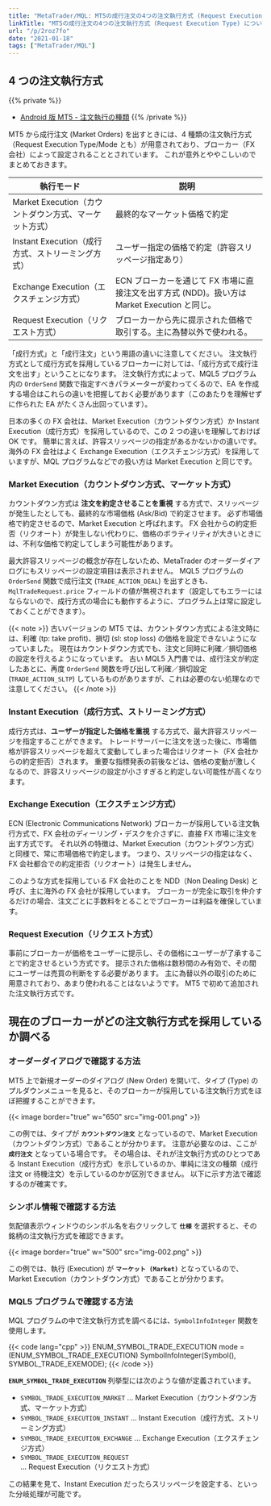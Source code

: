 ```yaml
---
title: "MetaTrader/MQL: MT5の成行注文の4つの注文執行方式 (Request Execution Type) について"
linkTitle: "MT5の成行注文の4つの注文執行方式 (Request Execution Type) について"
url: "/p/2roz7fo"
date: "2021-01-18"
tags: ["MetaTrader/MQL"]
---
```


4 つの注文執行方式
----

{{% private %}}
- [Android 版 MT5 - 注文執行の種類](https://www.metatrader5.com/ja/mobile-trading/android/help/trade/general_concept/execution_types)
{{% /private %}}

MT5 から成行注文 (Market Orders) を出すときには、4 種類の注文執行方式（Request Execution Type/Mode とも）が用意されており、ブローカー（FX 会社）によって設定されることとされています。
これが意外とややこしいのでまとめておきます。

| 執行モード | 説明 |
| ---- | ---- |
| Market Execution（カウントダウン方式、マーケット方式） | 最終的なマーケット価格で約定 |
| Instant Execution（成行方式、ストリーミング方式） | ユーザー指定の価格で約定（許容スリッページ指定あり） |
| Exchange Execution（エクスチェンジ方式） | ECN ブローカーを通じて FX 市場に直接注文を出す方式 (NDD)。扱い方は Market Execution と同じ。 |
| Request Execution（リクエスト方式） | ブローカーから先に提示された価格で取引する。主に為替以外で使われる。 |

「成行方式」と「成行注文」という用語の違いに注意してください。
注文執行方式として成行方式を採用しているブローカーに対しては、「成行方式で成行注文を出す」ということになります。
注文執行方式によって、MQL5 プログラム内の `OrderSend` 関数で指定すべきパラメーターが変わってくるので、EA を作成する場合はこれらの違いを把握しておく必要があります（このあたりを理解せずに作られた EA がたくさん出回っています）。

日本の多くの FX 会社は、Market Execution（カウントダウン方式）か Instant Execution（成行方式）を採用しているので、この 2 つの違いを理解しておけば OK です。
簡単に言えば、許容スリッページの指定があるかないかの違いです。
海外の FX 会社はよく Exchange Execution（エクスチェンジ方式）を採用していますが、MQL プログラムなどでの扱い方は Market Execution と同じです。

### Market Execution（カウントダウン方式、マーケット方式）

カウントダウン方式は __注文を約定させることを重視__ する方式で、スリッページが発生したとしても、最終的な市場価格 (Ask/Bid) で約定させます。
必ず市場価格で約定させるので、Market Execution と呼ばれます。
FX 会社からの約定拒否（リクオート）が発生しない代わりに、価格のボラティリティが大きいときには、不利な価格で約定してしまう可能性があります。

最大許容スリッページの概念が存在しないため、MetaTrader のオーダーダイアログにもスリッページの設定項目は表示されません。
MQL5 プログラムの `OrderSend` 関数で成行注文 (`TRADE_ACTION_DEAL`) を出すときも、`MqlTradeRequest.price` フィールドの値が無視されます（設定してもエラーにはならないので、成行方式の場合にも動作するように、プログラム上は常に設定しておくことができます）。

{{< note >}}
古いバージョンの MT5 では、カウントダウン方式による注文時には、利確 (tp: take profit)、損切 (sl: stop loss) の価格を設定できないようになっていました。
現在はカウントダウン方式でも、注文と同時に利確／損切価格の設定を行えるようになっています。
古い MQL5 入門書では、成行注文が約定したあとに、再度 `OrderSend` 関数を呼び出して利確／損切設定 (`TRADE_ACTION_SLTP`) しているものがありますが、これは必要のない処理なので注意してください。
{{< /note >}}

### Instant Execution（成行方式、ストリーミング方式）

成行方式は、__ユーザーが指定した価格を重視__ する方式で、最大許容スリッページを指定することができます。
トレードサーバーに注文を送った後に、市場価格が許容スリッページを超えて変動してしまった場合はリクオート（FX 会社からの約定拒否）されます。
重要な指標発表の前後などは、価格の変動が激しくなるので、許容スリッページの設定が小さすぎると約定しない可能性が高くなります。

### Exchange Execution（エクスチェンジ方式）

ECN (Electronic Communications Network) ブローカーが採用している注文執行方式で、FX 会社のディーリング・デスクを介さずに、直接 FX 市場に注文を出す方式です。
それ以外の特徴は、Market Execution（カウントダウン方式）と同様で、常に市場価格で約定します。
つまり、スリッページの指定はなく、FX 会社都合での約定拒否（リクオート）は発生しません。

このような方式を採用している FX 会社のことを NDD（Non Dealing Desk) と呼び、主に海外の FX 会社が採用しています。
ブローカーが完全に取引を仲介するだけの場合、注文ごとに手数料をとることでブローカーは利益を確保しています。

### Request Execution（リクエスト方式）

事前にブローカーが価格をユーザーに提示し、その価格にユーザーが了承することで約定させるという方式です。
提示された価格は数秒間のみ有効で、その間にユーザーは売買の判断をする必要があります。
主に為替以外の取引のために用意されており、あまり使われることはないようです。
MT5 で初めて追加された注文執行方式です。


現在のブローカーがどの注文執行方式を採用しているか調べる
----

### オーダーダイアログで確認する方法

MT5 上で新規オーダーのダイアログ (New Order) を開いて、タイプ (Type) のプルダウンメニューを見ると、そのブローカーが採用している注文執行方式をほぼ把握することができます。

{{< image border="true" w="650" src="img-001.png" >}}

この例では、タイプが __`カウントダウン注文`__ となっているので、Market Execution（カウントダウン方式）であることが分かります。
注意が必要なのは、ここが __`成行注文`__ となっている場合です。
その場合は、それが注文執行方式のひとつである Instant Execution（成行方式）を示しているのか、単純に注文の種類（成行注文 or 待機注文）を示しているのかが区別できません。
以下に示す方法で確認するのが確実です。

### シンボル情報で確認する方法

気配値表示ウィンドウのシンボル名を右クリックして __`仕様`__ を選択すると、その銘柄の注文執行方式を確認できます。

{{< image border="true" w="500" src="img-002.png" >}}

この例では、執行 (Execution) が __`マーケット (Market)`__ となっているので、Market Execution（カウントダウン方式）であることが分かります。

### MQL5 プログラムで確認する方法

MQL プログラムの中で注文執行方式を調べるには、`SymbolInfoInteger` 関数を使用します。

{{< code lang="cpp" >}}
ENUM_SYMBOL_TRADE_EXECUTION mode = (ENUM_SYMBOL_TRADE_EXECUTION)
    SymbolInfoInteger(Symbol(), SYMBOL_TRADE_EXEMODE);
{{< /code >}}

__`ENUM_SYMBOL_TRADE_EXECUTION`__ 列挙型には次のような値が定義されています。

- `SYMBOL_TRADE_EXECUTION_MARKET` ... Market Execution（カウントダウン方式、マーケット方式）
- `SYMBOL_TRADE_EXECUTION_INSTANT` ... Instant Execution（成行方式、ストリーミング方式）
- `SYMBOL_TRADE_EXECUTION_EXCHANGE` ... Exchange Execution（エクスチェンジ方式）
- `SYMBOL_TRADE_EXECUTION_REQUEST` ... Request Execution（リクエスト方式）

この結果を見て、Instant Execution だったらスリッページを設定する、といった分岐処理が可能です。

